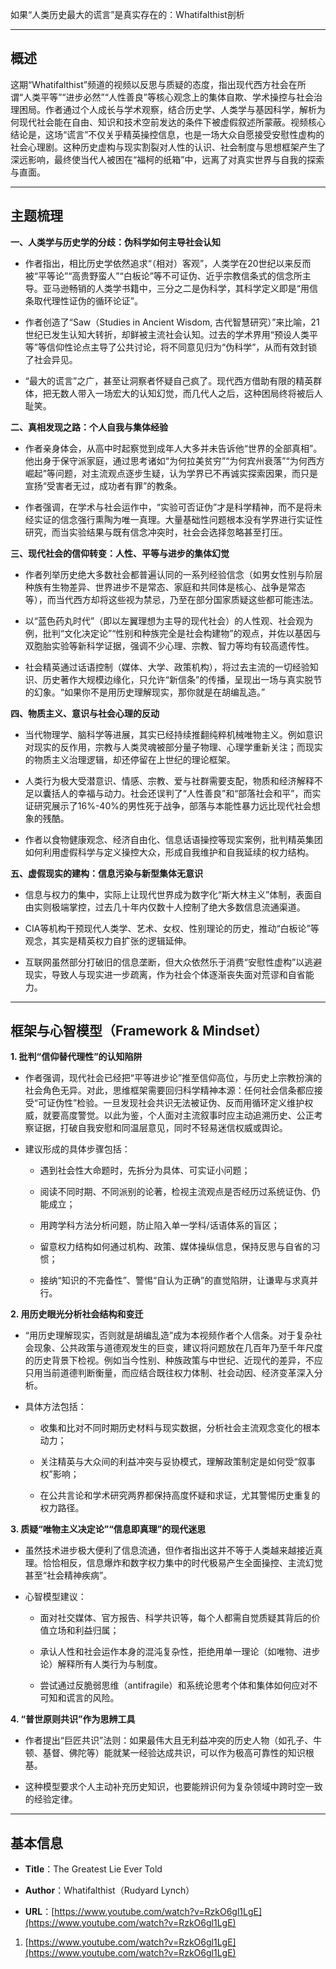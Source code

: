 

如果“人类历史最大的谎言”是真实存在的：Whatifalthist剖析

---

## 概述

这期“Whatifalthist”频道的视频以反思与质疑的态度，指出现代西方社会在所谓“人类平等”“进步必然”“人性善良”等核心观念上的集体自欺、学术操控与社会治理困局。作者通过个人成长与学术观察，结合历史学、人类学与基因科学，解析为何现代社会能在自由、知识和技术空前发达的条件下被虚假叙述所蒙蔽。视频核心结论是，这场“谎言”不仅关乎精英操控信息，也是一场大众自愿接受安慰性虚构的社会心理剧。这种历史虚构与现实割裂对人性的认识、社会制度与思想框架产生了深远影响，最终使当代人被困在“福柯的纸箱”中，远离了对真实世界与自我的探索与直面。

---

## 主题梳理

**一、人类学与历史学的分歧：伪科学如何主导社会认知**

- 作者指出，相比历史学依然追求“（相对）客观”，人类学在20世纪以来反而被“平等论”“高贵野蛮人”“白板论”等不可证伪、近乎宗教信条式的信念所主导。亚马逊畅销的人类学书籍中，三分之二是伪科学，其科学定义即是“用信条取代理性证伪的循环论证”。
    
- 作者创造了“Saw（Studies in Ancient Wisdom, 古代智慧研究）”来比喻，21世纪已发生认知大转折，却鲜被主流社会认知。过去的学术界用“预设人类平等”等信仰性论点主导了公共讨论，将不同意见归为“伪科学”，从而有效封锁了社会异见。
    
- “最大的谎言”之广，甚至让洞察者怀疑自己疯了。现代西方借助有限的精英群体，把无数人带入一场宏大的认知幻觉，而几代人之后，这种困局终将被后人耻笑。
    

**二、真相发现之路：个人自我与集体经验**

- 作者亲身体会，从高中时起察觉到成年人大多并未告诉他“世界的全部真相”。他出身于保守派家庭，通过思考诸如“为何拉美贫穷”“为何宾州衰落”“为何西方崛起”等问题，对主流观点逐步生疑，认为学界已不再诚实探索因果，而只是宣扬“受害者无过，成功者有罪”的教条。
    
- 作者强调，在学术与社会运作中，“实验可否证伪”才是科学精神，而不是将未经实证的信念强行熏陶为唯一真理。大量基础性问题根本没有学界进行实证性研究，而当实验结果与既有信念冲突时，社会会选择忽略甚至打压。
    

**三、现代社会的信仰转变：人性、平等与进步的集体幻觉**

- 作者列举历史绝大多数社会都普遍认同的一系列经验信念（如男女性别与阶层种族有生物差异、世界进步不是常态、家庭和共同体是核心、战争是常态等），而当代西方却将这些视为禁忌，乃至在部分国家质疑这些都可能违法。
    
- 以“蓝色药丸时代”（即以左翼理想为主导的现代社会）的人性观、社会观为例，批判“文化决定论”“性别和种族完全是社会构建物”的观点，并佐以基因与双胞胎实验等新科学证据，强调不少心理、宗教、智力等均有较高遗传性。
    
- 社会精英通过话语控制（媒体、大学、政策机构），将过去主流的一切经验知识、历史著作大规模边缘化，只允许“新信条”的传播，呈现出一场与真实脱节的幻象。“如果你不是用历史理解现实，那你就是在胡编乱造。”
    

**四、物质主义、意识与社会心理的反动**

- 当代物理学、脑科学等进展，其实已经持续推翻纯粹机械唯物主义。例如意识对现实的反作用，宗教与人类灵魂被部分量子物理、心理学重新关注；而现实的物质主义治理逻辑，却还停留在上世纪的理论框架。
    
- 人类行为极大受潜意识、情感、宗教、爱与社群需要支配，物质和经济解释不足以囊括人的幸福与动力。社会还误判了“人性善良”和“部落社会和平”，而实证研究展示了16%-40%的男性死于战争，部落与本能性暴力远比现代社会想象的残酷。
    
- 作者以食物健康观念、经济自由化、信息话语操控等现实案例，批判精英集团如何利用虚假科学与定义操控大众，形成自我维护和自我延续的权力结构。
    

**五、虚假现实的建构：信息污染与新型集体无意识**

- 信息与权力的集中，实际上让现代世界成为数字化“斯大林主义”体制，表面自由实则极端掌控，过去几十年内仅数十人控制了绝大多数信息流通渠道。
    
- CIA等机构干预现代人类学、艺术、女权、性别理论的历史，推动“白板论”等观念，其实是精英权力自扩张的逻辑延伸。
    
- 互联网虽然部分打破旧的信息垄断，但大众依然乐于消费“安慰性虚构”以逃避现实，导致人与现实进一步疏离，作为社会个体逐渐丧失面对荒谬和自省能力。
    

---

## 框架与心智模型（Framework & Mindset）

**1. 批判“信仰替代理性”的认知陷阱**

- 作者强调，现代社会已经把“平等进步论”推至信仰高位，与历史上宗教扮演的社会角色无异。对此，思维框架需要回归科学精神本源：任何社会信条都应接受“可证伪性”检验。一旦发现社会共识无法被证伪、反而用循环定义维护权威，就要高度警觉。以此为鉴，个人面对主流叙事时应主动追溯历史、公正考察证据，打破自我安慰和同温层意见，同时不轻易迷信权威或舆论。
    
- 建议形成的具体步骤包括：
    
    - 遇到社会性大命题时，先拆分为具体、可实证小问题；
        
    - 阅读不同时期、不同派别的论著，检视主流观点是否经历过系统证伪、仍能成立；
        
    - 用跨学科方法分析问题，防止陷入单一学科/话语体系的盲区；
        
    - 留意权力结构如何通过机构、政策、媒体操纵信息，保持反思与自省的习惯；
        
    - 接纳“知识的不完备性”、警惕“自认为正确”的直觉陷阱，让谦卑与求真并行。
        

**2. 用历史眼光分析社会结构和变迁**

- “用历史理解现实，否则就是胡编乱造”成为本视频作者个人信条。对于复杂社会现象、公共政策与道德观发生的巨变，建议将问题放在几百年乃至千年尺度的历史背景下检视。例如当今性别、种族政策与中世纪、近现代的差异，不应只用当前道德判断衡量，而应结合既往权力体制、社会动因、经济变革深入分析。
    
- 具体方法包括：
    
    - 收集和比对不同时期历史材料与现实数据，分析社会主流观念变化的根本动力；
        
    - 关注精英与大众间的利益冲突与妥协模式，理解政策制定是如何受“叙事权”影响；
        
    - 在公共言论和学术研究两界都保持高度怀疑和求证，尤其警惕历史重复的权力路径。
        

**3. 质疑“唯物主义决定论”“信息即真理”的现代迷思**

- 虽然技术进步极大便利了信息流通，但作者指出这并不等于人类越来越接近真理。恰恰相反，信息爆炸和数字权力集中的时代极易产生全面操控、主流幻觉甚至“社会精神疾病”。
    
- 心智模型建议：
    
    - 面对社交媒体、官方报告、科学共识等，每个人都需自觉质疑其背后的价值立场和利益归属；
        
    - 承认人性和社会运作本身的混沌复杂性，拒绝用单一理论（如唯物、进步论）解释所有人类行为与制度。
        
    - 尝试通过反脆弱思维（antifragile）和系统论思考个体和集体如何应对不可知和谎言的风险。
        

**4. “普世原则共识”作为思辨工具**

- 作者提出“巨匠共识”法则：如果最伟大且无利益冲突的历史人物（如孔子、牛顿、基督、佛陀等）能就某一经验达成共识，可以作为极高可靠性的知识根基。
    
- 这种模型要求个人主动补充历史知识，也要能辨识何为复杂领域中跨时空一致的经验定律。
    

---

## 基本信息

- **Title**：The Greatest Lie Ever Told
    
- **Author**：Whatifalthist（Rudyard Lynch）
    
- **URL**：[https://www.youtube.com/watch?v=RzkO6gl1LgE](https://www.youtube.com/watch?v=RzkO6gl1LgE)
    

1. [https://www.youtube.com/watch?v=RzkO6gl1LgE](https://www.youtube.com/watch?v=RzkO6gl1LgE)